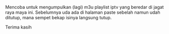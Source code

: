 Mencoba untuk mengumpulkan (lagi) m3u playlist iptv yang beredar di jagat raya maya ini.
Sebelumnya uda ada di halaman paste sebelah namun udah ditutup, mana sempet bekap isinya langsung tutup.

Terima kasih
